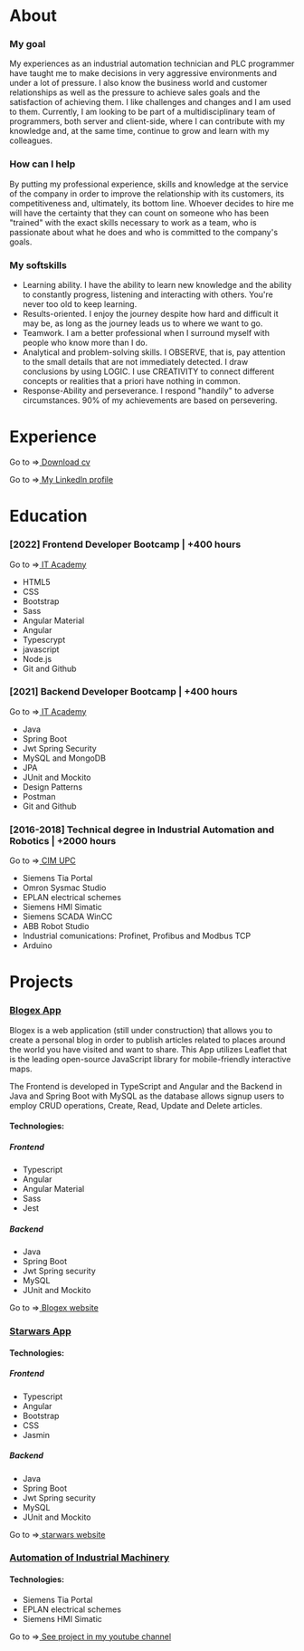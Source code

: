 <!DOCTYPE html>
<html lang="en">
<head>
    <meta charset="UTF-8">
    <meta http-equiv="X-UA-Compatible" content="IE=edge">
    <meta name="viewport" content="width=device-width, initial-scale=1.0">
</head>
<body>
    <div align="center">
        <img src="https://miro.medium.com/max/1200/0*4HNmbdP1wyHCp-HV.png" alt="">
    </div>
        <h1>About</h1>
        <h3>My goal</h3>
        <p>
            My experiences as an industrial automation technician and PLC programmer 
            have taught me to make decisions in very aggressive environments and under a lot of pressure. 
            I also know the business world and customer relationships as well as the pressure to 
            achieve sales goals and the satisfaction of achieving them. I like challenges and 
            changes and I am used to them. Currently, I am looking to be part of a multidisciplinary 
            team of programmers, both server and client-side, where I can contribute with my knowledge and, 
            at the same time, continue to grow and learn with my colleagues.
        </p>
        <h3>How can I help</h3>
        <p>
            By putting my professional experience, skills and knowledge at the service of the company in order to improve the relationship with its customers, its competitiveness and, ultimately, its bottom line. Whoever decides to hire me will have the certainty that they can count on someone who has been "trained" with the exact skills necessary to work as a team, who is passionate about what he does and who is committed to the company's goals.
        </p>
        <h3>My softskills</h3>
       <ul>
        <li>
            Learning ability. I have the ability to learn new knowledge and the ability to constantly progress, listening and interacting with others. You're never too old to keep learning.
        </li>
        <li>
            Results-oriented. I enjoy the journey despite how hard and difficult it may be, as long as the journey leads us to where we want to go.
        </li>
        <li>
            Teamwork. I am a better professional when I surround myself with people who know more than I do.
        </li>
        <li>
            Analytical and problem-solving skills. I OBSERVE, that is, pay attention to the small details that are not immediately detected. I draw conclusions by using LOGIC. I use CREATIVITY to connect different concepts or realities that a priori have nothing in common.
        </li>
        <li>
            Response-Ability and perseverance. I respond "handily" to adverse circumstances. 90% of my achievements are based on persevering.
        </li>
       </ul>
         <h1>Experience</h1>
        <p>Go to =><a href="https://drive.google.com/file/d/1cAwCxpplzY8AAlQOiPVbinirFeMRhlyZ/view?usp=sharing">&nbsp;Download cv</a></p>
        <p>Go to =><a href="https://linkedin.com/in/davidgmuns">&nbsp;My LinkedIn profile</a></p>
       <h1>Education</h1>
       <h3>[2022] Frontend Developer Bootcamp | +400 hours</h3>
        <p>Go to =><a href="https://www.barcelonactiva.cat/es/itacademy">&nbsp;IT Academy</a></p>
       <ul>
        <li>HTML5</li>
        <li>CSS</li>
        <li>Bootstrap</li>
        <li>Sass</li>
        <li>Angular Material</li>
        <li>Angular</li>
        <li>Typescrypt</li>
        <li>javascript</li>
        <li>Node.js</li>
        <li>Git and Github</li>
       </ul>
       <h3>[2021] Backend Developer Bootcamp | +400 hours</h3>
        <p>Go to =><a href="https://www.barcelonactiva.cat/es/itacademy">&nbsp;IT Academy</a></p>
         <ul>
            <li>Java</li>
            <li>Spring Boot</li>
            <li>Jwt Spring Security</li>
            <li>MySQL and MongoDB</li>
            <li>JPA</li>
            <li>JUnit and Mockito</li>
            <li>Design Patterns</li>
            <li>Postman</li>
            <li>Git and Github</li>
         </ul>
         <h3>[2016-2018] Technical degree in Industrial Automation and Robotics | +2000 hours</h3>
            <p>Go to =><a href="https://www.cimupc.org/es/">&nbsp;CIM UPC</a></p>
            <ul>
                <li>Siemens Tia Portal</li>
                <li>Omron Sysmac Studio</li>
                <li>EPLAN electrical schemes</li>
                <li>Siemens HMI Simatic</li>
                <li>Siemens SCADA WinCC</li>
                <li>ABB Robot Studio</li>
                <li>Industrial comunications: Profinet, Profibus and Modbus TCP</li>
                <li>Arduino</li>
             </ul>
         <h1>Projects</h1>
        <h3><ins>Blogex App</ins></h3>
        <p>Blogex is a web application (still under construction) that allows you to create a personal blog in order to publish articles related to places around the world you         have visited and want to share. This App utilizes Leaflet that is the leading open-source JavaScript library for mobile-friendly interactive maps.</p>
       <p>The Frontend is developed in TypeScript and Angular and the Backend in Java and Spring Boot with MySQL as the database allows signup users to employ CRUD               operations, Create, Read, Update and Delete articles.</p>
         <h4>Technologies:</h4>
         <h5>Frontend</h5>
         <ul>
            <li>Typescript</li>
            <li>Angular</li>
            <li>Angular Material</li>
            <li>Sass</li>
            <li>Jest</li>
        </ul>
         <h5>Backend</h5>
         <ul>
            <li>Java</li>
            <li>Spring Boot</li>
            <li>Jwt Spring security</li>
            <li>MySQL</li>
            <li>JUnit and Mockito</li>
        </ul>
        <p>Go to =><a href="https://blogex.netlify.app/home">&nbsp;Blogex website</a></p>
        <h3><ins>Starwars App</ins></h3>
         <h4>Technologies:</h4>
         <h5>Frontend</h5>
         <ul>
            <li>Typescript</li>
            <li>Angular</li>
            <li>Bootstrap</li>
            <li>CSS</li>
            <li>Jasmin</li>
        </ul>
         <h5>Backend</h5>
         <ul>
            <li>Java</li>
            <li>Spring Boot</li>
            <li>Jwt Spring security</li>
            <li>MySQL</li>
            <li>JUnit and Mockito</li>
        </ul>
        <p>Go to =><a href="https://davidmuns-starwars.netlify.app/">&nbsp;starwars website</a></p>
        <h3><ins>Automation of Industrial Machinery</ins></h3>
        <h4>Technologies:</h4>
         <ul>
            <li>Siemens Tia Portal</li>
            <li>EPLAN electrical schemes</li>
            <li>Siemens HMI Simatic</li>
         </ul>
        <p>Go to =><a href="https://youtu.be/aN-tgeyTOM8">&nbsp;See project in my youtube channel</a></p>
</body>
</html>

